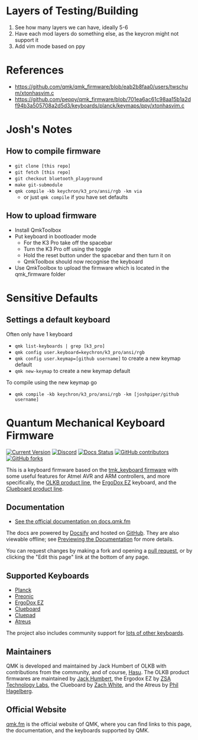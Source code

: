 # Layers of Testing/Building
1. See how many layers we can have, ideally 5-6
2. Have each mod layers do something else, as the keycron might not support it
3. Add vim mode based on ppy

# References
- https://github.com/qmk/qmk_firmware/blob/eab2b8faa0/users/twschum/xtonhasvim.c
- https://github.com/peppy/qmk_firmware/blob/701ea6ac61c98aa15b1a2df94b3a505708a2d5d3/keyboards/planck/keymaps/ppy/xtonhasvim.c

# Josh's Notes
## How to compile firmware
- `git clone [this repo]`
- `git fetch [this repo]`
- `git checkout bluetooth_playground`
- `make git-submodule`
- `qmk compile -kb keychron/k3_pro/ansi/rgb -km via`
  - or just `qmk compile` if you have set defaults

## How to upload firmware
- Install QmkToolbox
- Put keyboard in bootloader mode
  - For the K3 Pro take off the spacebar
  - Turn the K3 Pro off using the toggle
  - Hold the reset button under the spacebar and then turn it on
  - QmkToolbox should now recognise the keyboard
- Use QmkToolbox to upload the firmware which is located in the qmk_firmware folder
 
# Sensitive Defaults
## Settings a default keyboard
Often only have 1 keyboard
- `qmk list-keyboards | grep [k3_pro]`
- `qmk config user.keyboard=keychron/k3_pro/ansi/rgb`
- `qmk config user.keymap=[github username]` to create a new keymap default
- `qmk new-keymap` to create a new keymap default

To compile using the new keymap go
- `qmk compile -kb keychron/k3_pro/ansi/rgb -km [joshpiper/github username]`

# Quantum Mechanical Keyboard Firmware

[![Current Version](https://img.shields.io/github/tag/qmk/qmk_firmware.svg)](https://github.com/qmk/qmk_firmware/tags)
[![Discord](https://img.shields.io/discord/440868230475677696.svg)](https://discord.gg/Uq7gcHh)
[![Docs Status](https://img.shields.io/badge/docs-ready-orange.svg)](https://docs.qmk.fm)
[![GitHub contributors](https://img.shields.io/github/contributors/qmk/qmk_firmware.svg)](https://github.com/qmk/qmk_firmware/pulse/monthly)
[![GitHub forks](https://img.shields.io/github/forks/qmk/qmk_firmware.svg?style=social&label=Fork)](https://github.com/qmk/qmk_firmware/)

This is a keyboard firmware based on the [tmk\_keyboard firmware](https://github.com/tmk/tmk_keyboard) with some useful features for Atmel AVR and ARM controllers, and more specifically, the [OLKB product line](https://olkb.com), the [ErgoDox EZ](https://ergodox-ez.com) keyboard, and the [Clueboard product line](https://clueboard.co).

## Documentation

* [See the official documentation on docs.qmk.fm](https://docs.qmk.fm)

The docs are powered by [Docsify](https://docsify.js.org/) and hosted on [GitHub](/docs/). They are also viewable offline; see [Previewing the Documentation](https://docs.qmk.fm/#/contributing?id=previewing-the-documentation) for more details.

You can request changes by making a fork and opening a [pull request](https://github.com/qmk/qmk_firmware/pulls), or by clicking the "Edit this page" link at the bottom of any page.

## Supported Keyboards

* [Planck](/keyboards/planck/)
* [Preonic](/keyboards/preonic/)
* [ErgoDox EZ](/keyboards/ergodox_ez/)
* [Clueboard](/keyboards/clueboard/)
* [Cluepad](/keyboards/clueboard/17/)
* [Atreus](/keyboards/atreus/)

The project also includes community support for [lots of other keyboards](/keyboards/).

## Maintainers

QMK is developed and maintained by Jack Humbert of OLKB with contributions from the community, and of course, [Hasu](https://github.com/tmk). The OLKB product firmwares are maintained by [Jack Humbert](https://github.com/jackhumbert), the Ergodox EZ by [ZSA Technology Labs](https://github.com/zsa), the Clueboard by [Zach White](https://github.com/skullydazed), and the Atreus by [Phil Hagelberg](https://github.com/technomancy).

## Official Website

[qmk.fm](https://qmk.fm) is the official website of QMK, where you can find links to this page, the documentation, and the keyboards supported by QMK.
